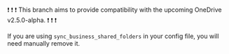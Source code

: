 :exclamation: :exclamation: :exclamation:  This branch aims to provide compatibility with the upcoming OneDrive v2.5.0-alpha. :exclamation: :exclamation: :exclamation:

If you are using `sync_business_shared_folders` in your config file, you will need manually remove it. 
